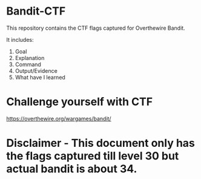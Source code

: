 # Bandit-CTF

This repository contains the CTF flags captured for Overthewire Bandit. 

It includes:
1. Goal
2. Explanation
3. Command
4. Output/Evidence
5. What have I learned

# Challenge yourself with CTF 
 https://overthewire.org/wargames/bandit/

 # Disclaimer - This document only has the flags captured till level 30 but actual bandit is about 34.
